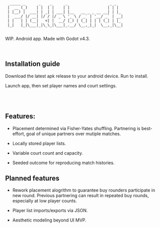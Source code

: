 ```
  _____ _      _    _      _                   _ _   
 |  __ (_)    | |  | |    | |                 | | |  
 | |__) |  ___| | _| | ___| |__   __ _ _ __ __| | |_ 
 |  ___/ |/ __| |/ / |/ _ \ '_ \ / _` | '__/ _` | __|
 | |   | | (__|   <| |  __/ |_) | (_| | | | (_| | |_ 
 |_|   |_|\___|_|\_\_|\___|_.__/ \__,_|_|  \__,_|\__|
              
```

WIP. Android app. Made with Godot v4.3.  

<br/>

## Installation guide

Download the latest apk release to your android device. Run to install.

Launch app, then set player names and court settings.

<br/>

<br/>

## Features: 

- Placement determined via Fisher-Yates shuffling. Partnering is best-effort, goal of unique partners over mutiple matches.

- Locally stored player lists. 

- Variable court count and capacity.

- Seeded outcome for reproducing match histories.

## Planned features

- Rework placement alogrithm to guarantee buy rounders participate in new round. Previous partnering can result in repeated buy rounds, especially at low player counts.

- Player list imports/exports via JSON.

- Aesthetic modeling beyond UI MVP.
